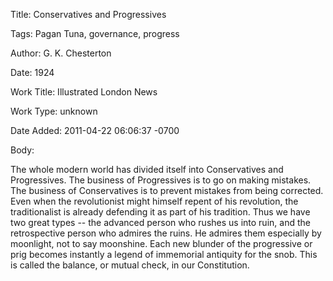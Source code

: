 Title:  Conservatives and Progressives

Tags:   Pagan Tuna, governance, progress

Author: G. K. Chesterton

Date:   1924

Work Title: Illustrated London News

Work Type: unknown

Date Added: 2011-04-22 06:06:37 -0700

Body: 

The whole modern world has divided itself into Conservatives and Progressives. The business of Progressives is to go on making mistakes. The business of Conservatives is to prevent mistakes from being corrected. Even when the revolutionist might himself repent of his revolution, the traditionalist is already defending it as part of his tradition. Thus we have two great types -- the advanced person who rushes us into ruin, and the retrospective person who admires the ruins. He admires them especially by moonlight, not to say moonshine. Each new blunder of the progressive or prig becomes instantly a legend of immemorial antiquity for the snob. This is called the balance, or mutual check, in our Constitution. 

